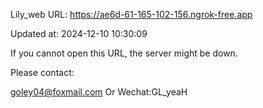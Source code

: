 Lily_web URL: https://ae6d-61-165-102-156.ngrok-free.app

Updated at: 2024-12-10 10:30:09

If you cannot open this URL, the server might be down.

Please contact: 

goley04@foxmail.com Or Wechat:GL_yeaH